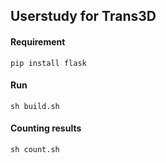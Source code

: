 ## Userstudy for Trans3D

#### Requirement
```
pip install flask
```

#### Run
```
sh build.sh
```

#### Counting results
```
sh count.sh
```